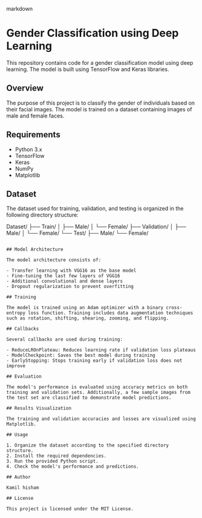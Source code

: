 markdown
# Gender Classification using Deep Learning

This repository contains code for a gender classification model using deep learning. The model is built using TensorFlow and Keras libraries.

## Overview

The purpose of this project is to classify the gender of individuals based on their facial images. The model is trained on a dataset containing images of male and female faces.

## Requirements

- Python 3.x
- TensorFlow
- Keras
- NumPy
- Matplotlib

## Dataset

The dataset used for training, validation, and testing is organized in the following directory structure:

Dataset/
    ├── Train/
    │   ├── Male/
    │   └── Female/
    ├── Validation/
    │   ├── Male/
    │   └── Female/
    └── Test/
        ├── Male/
        └── Female/
```

## Model Architecture

The model architecture consists of:

- Transfer learning with VGG16 as the base model
- Fine-tuning the last few layers of VGG16
- Additional convolutional and dense layers
- Dropout regularization to prevent overfitting

## Training

The model is trained using an Adam optimizer with a binary cross-entropy loss function. Training includes data augmentation techniques such as rotation, shifting, shearing, zooming, and flipping.

## Callbacks

Several callbacks are used during training:

- ReduceLROnPlateau: Reduces learning rate if validation loss plateaus
- ModelCheckpoint: Saves the best model during training
- EarlyStopping: Stops training early if validation loss does not improve

## Evaluation

The model's performance is evaluated using accuracy metrics on both training and validation sets. Additionally, a few sample images from the test set are classified to demonstrate model predictions.

## Results Visualization

The training and validation accuracies and losses are visualized using Matplotlib.

## Usage

1. Organize the dataset according to the specified directory structure.
2. Install the required dependencies.
3. Run the provided Python script.
4. Check the model's performance and predictions.

## Author

Kamil hisham

## License

This project is licensed under the MIT License.

